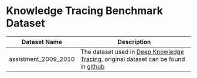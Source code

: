 # Knowledge Tracing Benchmark Dataset

| Dataset Name         | Description                                                  |
| -------------------- | ------------------------------------------------------------ |
| assistment_2009_2010 | The dataset used in [Deep Knowledge Tracing](http://stanford.edu/~cpiech/bio/papers/deepKnowledgeTracing.pdf), original dataset can be found in [github](https://github.com/chrispiech/DeepKnowledgeTracing/tree/master/data/assistments) |

